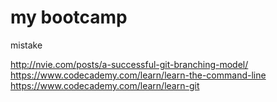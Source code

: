 # my bootcamp
mistake

http://nvie.com/posts/a-successful-git-branching-model/
https://www.codecademy.com/learn/learn-the-command-line
https://www.codecademy.com/learn/learn-git
